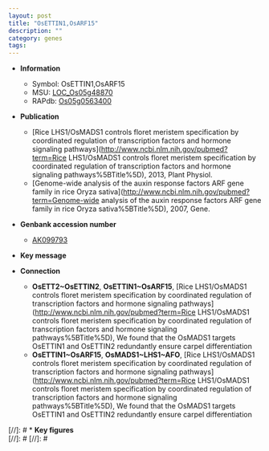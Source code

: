 ```yaml
---
layout: post
title: "OsETTIN1,OsARF15"
description: ""
category: genes
tags: 
---
```


* **Information**  
    + Symbol: OsETTIN1,OsARF15  
    + MSU: [LOC_Os05g48870](http://rice.plantbiology.msu.edu/cgi-bin/ORF_infopage.cgi?orf=LOC_Os05g48870)  
    + RAPdb: [Os05g0563400](http://rapdb.dna.affrc.go.jp/viewer/gbrowse_details/irgsp1?name=Os05g0563400)  

* **Publication**  
    + [Rice LHS1/OsMADS1 controls floret meristem specification by coordinated regulation of transcription factors and hormone signaling pathways](http://www.ncbi.nlm.nih.gov/pubmed?term=Rice LHS1/OsMADS1 controls floret meristem specification by coordinated regulation of transcription factors and hormone signaling pathways%5BTitle%5D), 2013, Plant Physiol.
    + [Genome-wide analysis of the auxin response factors ARF gene family in rice Oryza sativa](http://www.ncbi.nlm.nih.gov/pubmed?term=Genome-wide analysis of the auxin response factors ARF gene family in rice Oryza sativa%5BTitle%5D), 2007, Gene.

* **Genbank accession number**  
    + [AK099793](http://www.ncbi.nlm.nih.gov/nuccore/AK099793)

* **Key message**  

* **Connection**  
    + __OsETT2~OsETTIN2__, __OsETTIN1~OsARF15__, [Rice LHS1/OsMADS1 controls floret meristem specification by coordinated regulation of transcription factors and hormone signaling pathways](http://www.ncbi.nlm.nih.gov/pubmed?term=Rice LHS1/OsMADS1 controls floret meristem specification by coordinated regulation of transcription factors and hormone signaling pathways%5BTitle%5D), We found that the OsMADS1 targets OsETTIN1 and OsETTIN2 redundantly ensure carpel differentiation
    + __OsETTIN1~OsARF15__, __OsMADS1~LHS1~AFO__, [Rice LHS1/OsMADS1 controls floret meristem specification by coordinated regulation of transcription factors and hormone signaling pathways](http://www.ncbi.nlm.nih.gov/pubmed?term=Rice LHS1/OsMADS1 controls floret meristem specification by coordinated regulation of transcription factors and hormone signaling pathways%5BTitle%5D), We found that the OsMADS1 targets OsETTIN1 and OsETTIN2 redundantly ensure carpel differentiation

[//]: # * **Key figures**  
[//]: # 
[//]: # 
